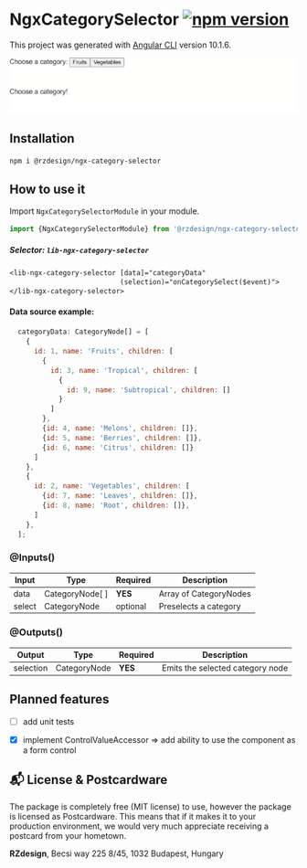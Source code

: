 # NgxCategorySelector [![npm version](https://badge.fury.io/js/%40rzdesign%2Fngx-category-selector.svg)](https://badge.fury.io/js/%40rzdesign%2Fngx-category-selector)


This project was generated with [Angular CLI](https://github.com/angular/angular-cli) version 10.1.6.

![NgxCategorySelector Demo](preview.gif)

## Installation

`npm i @rzdesign/ngx-category-selector`

## How to use it
Import `NgxCategorySelectorModule` in your module.

```typescript
import {NgxCategorySelectorModule} from '@rzdesign/ngx-category-selector';
```

##### Selector: `lib-ngx-category-selector`

```angular2html
<lib-ngx-category-selector [data]="categoryData"
                           (selection)="onCategorySelect($event)"></lib-ngx-category-selector>
```

#### Data source example: 
```javascript
  categoryData: CategoryNode[] = [
    {
      id: 1, name: 'Fruits', children: [
        {
          id: 3, name: 'Tropical', children: [
            {
              id: 9, name: 'Subtropical', children: []
            }
          ]
        },
        {id: 4, name: 'Melons', children: []},
        {id: 5, name: 'Berries', children: []},
        {id: 6, name: 'Citrus', children: []}
      ]
    },
    {
      id: 2, name: 'Vegetables', children: [
        {id: 7, name: 'Leaves', children: []},
        {id: 8, name: 'Root', children: []},
      ]
    },
  ];

```

### @Inputs()

| Input            | Type            | Required                   | Description                                                                                               |
| ---------------- | --------------- | -------------------------- | --------------------------------------------------------------------------------------------------------- |
| data             | CategoryNode[ ] | **YES**                    | Array of CategoryNodes                                                |
| select           | CategoryNode    | optional                   | Preselects a category                                                |


### @Outputs()

| Output           | Type         | Required | Description                                            |
| ---------------- | ------------ | -------- | ------------------------------------------------------ |
| selection        | CategoryNode | **YES**  | Emits the selected category node                       |


## Planned features

- [ ] add unit tests 
- [x] implement ControlValueAccessor => add ability to use the component as a form control 
  

## :mailbox_with_mail: License & Postcardware

The package is completely free (MIT license) to use, however the package is licensed as Postcardware. This means that if it makes it to your production environment, we would very much appreciate receiving a postcard from your hometown.

**RZdesign**,
Becsi way 225 8/45,
1032 Budapest,
Hungary
